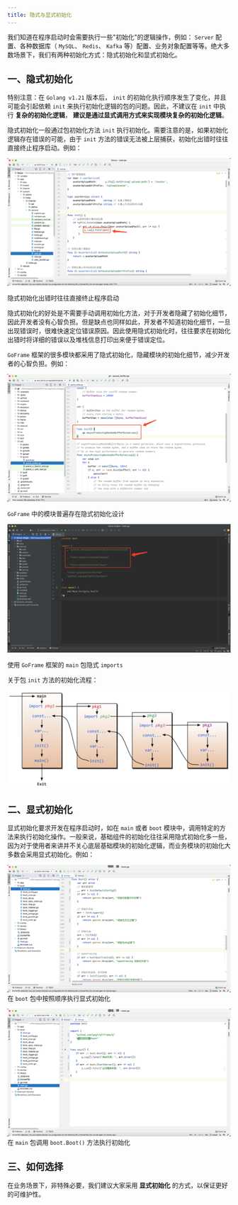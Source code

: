 ```yaml
---
title: 隐式与显式初始化
---
```


我们知道在程序启动时会需要执行一些"初始化"的逻辑操作，例如： `Server` 配置、各种数据库（ `MySQL`、 `Redis`、 `Kafka` 等）配置、业务对象配置等等。绝大多数场景下，我们有两种初始化方式：隐式初始化和显式初始化。

## 一、隐式初始化

特别注意：在 `Golang v1.21` 版本后， `init` 的初始化执行顺序发生了变化，并且可能会引起依赖 `init` 来执行初始化逻辑的包的问题。因此，不建议在 `init` 中执行 **复杂的初始化逻辑**， **建议是通过显式调用方式来实现模块复杂的初始化逻辑**。

隐式初始化一般通过包初始化方法 `init` 执行初始化。需要注意的是，如果初始化逻辑存在错误的可能，由于 `init` 方法的错误无法被上层捕获，初始化出错时往往直接终止程序启动。例如：

![](/download/attachments/6357066/image2021-3-10_21-10-8.png?version=1&modificationDate=1615381810341&api=v2)

隐式初始化出错时往往直接终止程序启动

隐式初始化的好处是不需要手动调用初始化方法，对于开发者隐藏了初始化细节，因此开发者没有心智负担。但是缺点也同样如此，开发者不知道初始化细节，一旦出现错误时，很难快速定位错误原因。因此使用隐式初始化时，往往要求在初始化出错时将详细的错误以及堆栈信息打印出来便于错误定位。

`GoFrame` 框架的很多模块都采用了隐式初始化，隐藏模块的初始化细节，减少开发者的心智负担。例如：

![](/download/attachments/6357066/image2021-3-10_21-19-57.png?version=1&modificationDate=1615382399364&api=v2)

`GoFrame` 中的模块普遍存在隐式初始化设计

![](/download/attachments/6357066/image2022-7-11_16-53-32.png?version=1&modificationDate=1657529613398&api=v2)

使用 `GoFrame` 框架的 `main` 包隐式 `imports`

关于包 `init` 方法的初始化流程：

![](/download/attachments/6357066/image2021-3-22_11-34-33.png?version=1&modificationDate=1616384074625&api=v2)

## 二、显式初始化

显式初始化要求开发在程序启动时，如在 `main` 或者 `boot` 模块中，调用特定的方法来执行初始化操作。一般来说，基础组件的初始化往往采用隐式初始化多一些，因为对于使用者来讲并不关心底层基础模块的初始化逻辑，而业务模块的初始化大多数会采用显式初始化。例如：

![](/download/attachments/6357066/image2021-3-10_21-27-59.png?version=1&modificationDate=1615382881429&api=v2)在 `boot` 包中按照顺序执行显式初始化

![](/download/attachments/6357066/image2021-3-10_21-27-10.png?version=1&modificationDate=1615382832905&api=v2)在 `main` 包调用 `boot.Boot()` 方法执行初始化

## 三、如何选择

在业务场景下，非特殊必要，我们建议大家采用 **显式初始化** 的方式，以保证更好的可维护性。